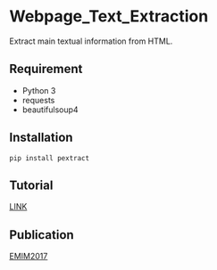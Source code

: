 # Webpage_Text_Extraction

Extract main textual information from HTML.

## Requirement

* Python 3
* requests
* beautifulsoup4

## Installation

```shell
pip install pextract
```

## Tutorial

[LINK](http://lvqingsong.top/extract-main-textual-information-from-html/)

## Publication

[EMIM2017](https://www.researchgate.net/publication/318391632_An_Algorithm_to_Extract_and_Judge_the_Main_Text_Based_on_the_Law_of_Total_Probability)

